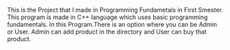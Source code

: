 This is the Project that I made in Programming Fundametals in First Smester.
This program is made in C++ language which uses basic programming fundamentals.
In this Program.There is an option where you can be Admin or User.
Admin can add product in the directory and User can buy that product.

